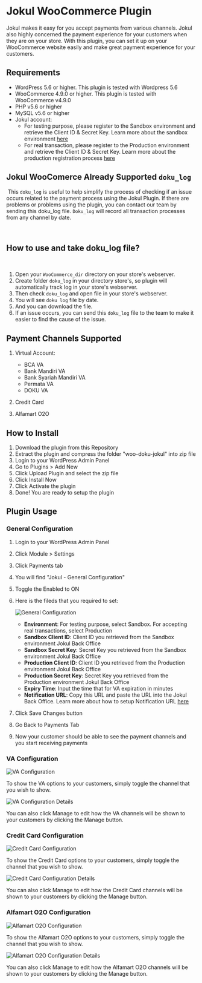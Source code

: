 # Jokul WooCommerce Plugin

Jokul makes it easy for you accept payments from various channels. Jokul also highly concerned the payment experience for your customers when they are on your store. With this plugin, you can set it up on your WooCommerce website easily and make great payment experience for your customers.

## Requirements

- WordPress 5.6 or higher. This plugin is tested with Wordpress 5.6
- WooCommerce 4.9.0 or higher. This plugin is tested with WooCommerce v4.9.0
- PHP v5.6 or higher
- MySQL v5.6 or higher
- Jokul account:
    - For testing purpose, please register to the Sandbox environment and retrieve the Client ID & Secret Key. Learn more about the sandbox environment [here](https://jokul.doku.com/docs/docs/getting-started/explore-sandbox)
    - For real transaction, please register to the Production environment and retrieve the Client ID & Secret Key. Learn more about the production registration process [here](https://jokul.doku.com/docs/docs/getting-started/register-user)

## Jokul WooComerce Already Supported `doku_log`
​
This `doku_log` is useful to help simplify the process of checking if an issue occurs related to the payment process using the Jokul Plugin. If there are problems or problems using the plugin, you can contact our team by sending this doku_log file. `Doku_log` will record all transaction processes from any channel by date.

​
## How to use and take doku_log file?
​
1. Open your `WooCommerce_dir` directory on your store's webserver.
2. Create folder `doku_log` in your directory store's, so plugin will automatically track log in your store's webserver.
3. Then check `doku_log` and open file in your store's webserver.
4. You will see `doku log` file by date.
5. And you can download the file. 
6. If an issue occurs, you can send this `doku_log` file to the team to make it easier to find the cause of the issue.

## Payment Channels Supported

1. Virtual Account:
    - BCA VA
    - Bank Mandiri VA
    - Bank Syariah Mandiri VA
    - Permata VA
    - DOKU VA

2. Credit Card
3. Alfamart O2O

## How to Install

1. Download the plugin from this Repository
1. Extract the plugin and compress the folder "woo-doku-jokul" into zip file
1. Login to your WordPress Admin Panel
1. Go to Plugins > Add New
1. Click Upload Plugin and select the zip file
1. Click Install Now
1. Click Activate the plugin
1. Done! You are ready to setup the plugin

## Plugin Usage

### General Configuration

1. Login to your WordPress Admin Panel
1. Click Module > Settings
1. Click Payments tab
1. You will find "Jokul - General Configuration"
1. Toggle the Enabled to ON
1. Here is the fileds that you required to set:

    ![General Configuration](https://i.ibb.co/y84krxh/Screen-Shot-2021-03-24-at-21-24-41.png)

    - **Environment**: For testing purpose, select Sandbox. For accepting real transactions, select Production
    - **Sandbox Client ID**: Client ID you retrieved from the Sandbox environment Jokul Back Office
    - **Sandbox Secret Key**: Secret Key you retrieved from the Sandbox environment Jokul Back Office
    - **Production Client ID**: Client ID you retrieved from the Production environment Jokul Back Office
    - **Production Secret Key**: Secret Key you retrieved from the Production environment Jokul Back Office
    - **Expiry Time**: Input the time that for VA expiration in minutes
    - **Notification URL**: Copy this URL and paste the URL into the Jokul Back Office. Learn more about how to setup Notification URL [here](https://jokul.doku.com/docs/docs/after-payment/setup-notification-url)
1. Click Save Changes button
1. Go Back to Payments Tab
1. Now your customer should be able to see the payment channels and you start receiving payments

### VA Configuration

![VA Configuration](https://i.ibb.co/3r73zdj/Screen-Shot-2021-03-24-at-21-25-53.png)

To show the VA options to your customers, simply toggle the channel that you wish to show.

![VA Configuration Details](https://i.ibb.co/3dyW0j5/Screen-Shot-2021-03-24-at-21-25-22.png)

You can also click Manage to edit how the VA channels will be shown to your customers by clicking the Manage button.

### Credit Card Configuration

![Credit Card Configuration](https://i.ibb.co/Y02Tr3T/Screen-Shot-2021-05-06-at-14-35-31.png)

To show the Credit Card options to your customers, simply toggle the channel that you wish to show.

![Credit Card Configuration Details](https://i.ibb.co/hfFkXrr/Screen-Shot-2021-05-06-at-14-41-53.png)

You can also click Manage to edit how the Credit Card channels will be shown to your customers by clicking the Manage button.

### Alfamart O2O Configuration

![Alfamart O2O Configuration](https://i.ibb.co/Y02Tr3T/Screen-Shot-2021-05-06-at-14-35-31.png)

To show the Alfamart O2O options to your customers, simply toggle the channel that you wish to show.

![Alfamart O2O Configuration Details](https://i.ibb.co/kDMrm45/Screen-Shot-2021-05-06-at-14-40-29.png)

You can also click Manage to edit how the Alfamart O2O channels will be shown to your customers by clicking the Manage button.

